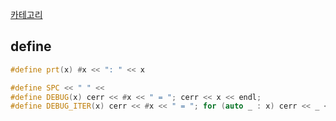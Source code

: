 [카테고리](/README.md)
## define
<!-- TODO
일단 다른 사람들 debug코드쓰는 거 여러개 복사해두고 나중에 조합해서 나한테 맞는 코드 만들면 될듯
-->
```cpp
#define prt(x) #x << ": " << x
```

```cpp
#define SPC << " " <<
#define DEBUG(x) cerr << #x << " = "; cerr << x << endl;
#define DEBUG_ITER(x) cerr << #x << " = "; for (auto _ : x) cerr << _ << ' '; cerr << endl;
```